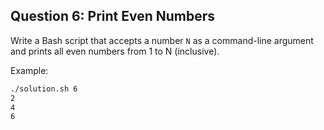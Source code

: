 ## Question 6: Print Even Numbers

Write a Bash script that accepts a number `N` as a command-line argument and prints all even numbers from 1 to N (inclusive).

Example:
```bash
./solution.sh 6
2
4
6
```
